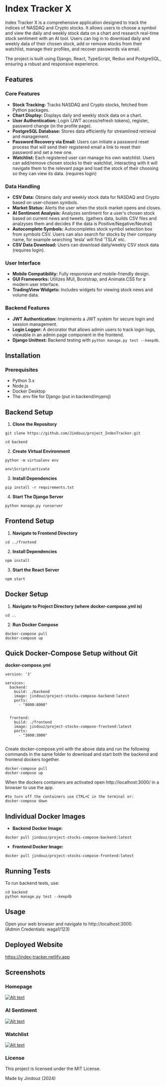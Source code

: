 # Index Tracker X
Index Tracker X is a comprehensive application designed to track the indices of NASDAQ and Crypto stocks. It allows users to choose a symbol and view the daily and weekly stock data on a chart and research real-time stock sentiment with an AI tool. Users can log in to download daily and weekly data of their chosen stock, add or remove stocks from their watchlist, manage their profiles, and recover passwords via email.  
  
The project is built using Django, React, TypeScript, Redux and PostgreSQL, ensuring a robust and responsive experience.

## Features

### Core Features
* **Stock Tracking:** Tracks NASDAQ and Crypto stocks, fetched from Python packages.
* **Chart Display:** Displays daily and weekly stock data on a chart.
* **User Authentication:** Login (JWT access/refresh tokens), register, password change (in the profile page).
* **PostgreSQL Database:** Stores data efficiently for streamlined retrieval and management.
* **Password Recovery via Email:** Users can initiate a password reset process that will send their registered email a link to reset their password and set a new one.
* **Watchlist:** Each registered user can manage his own watchlist. Users can add/remove chosen stocks to their watchlist, interacting with it will navigate them to the relevant page and load the stock of their choosing so they can view its data. (requires login)

### Data Handling
* **CSV Data:** Obtains daily and weekly stock data for NASDAQ and Crypto based on user-chosen symbols.
* **Market Status:** Alerts the user when the stock market opens and closes.
* **AI Sentiment Analysis:** Analyzes sentiment for a user's chosen stock based on current news and tweets. (gathers data, builds CSV files and analzyses them and decides if the data is Positive/Negative/Neutral)
* **Autocomplete Symbols:** Autocompletes stock symbol selection box from symbols CSV. Users can also search for stocks by their company name, for example searching 'tesla' will find 'TSLA' etc.
* **CSV Data Download:** Users can download daily/weekly CSV stock data (requires login).

### User Interface
* **Mobile Compatibility:** Fully responsive and mobile-friendly design.
* **GUI Frameworks:** Utilizes MUI, Bootstrap, and Animate.CSS for a modern user interface.
* **TradingView Widgets:** Includes widgets for viewing stock news and volume data.

### Backend Features
* **JWT Authentication:** Implements a JWT system for secure login and session management.
* **Login Logger:** A decorator that allows admin users to track login logs, viewable in an admin page component in the frontend.
* **Django Unittest:** Backend testing with ``python manage.py test --keepdb``.


## Installation

### Prerequisites
* Python 3.x
* Node.js
* Docker Desktop
* The .env file for Django (put in backend/myproj)

## Backend Setup
1. **Clone the Repository**
```
git clone https://github.com/Jindouz/project_IndexTracker.git

cd backend
```

2. **Create Virtual Environment**

```
python -m virtualenv env

env\Scripts\activate
```

3. **Install Dependencies**

```
pip install -r requirements.txt
```

4. **Start The Django Server**  
```
python manage.py runserver
```

## Frontend Setup

1. **Navigate to Frontend Directory**
```
cd ../frontend
```

2. **Install Dependencies**
```
npm install
```

3. **Start the React Server**
```
npm start
```

## Docker Setup
1. **Navigate to Project Directory (where docker-compose.yml is)**

```
cd ..
```

2. **Run Docker Compose**
```
docker-compose pull
docker-compose up
```

## Quick Docker-Compose Setup without Git
**docker-compose.yml**
```
version: '3'

services:
  backend:
    build: ./backend
    image: jindouz/project-stocks-compose-backend:latest
    ports:
      - "8000:8000"
    

  frontend:
    build: ./frontend
    image: jindouz/project-stocks-compose-frontend:latest
    ports:
      - "3000:3000"
  
```
Create docker-compose.yml with the above data and run the following commands in the same folder to download and start both the backend and frontend dockers together.
```
docker-compose pull
docker-compose up
```
When the dockers containers are activated open http://localhost:3000/ in a browser to use the app.
```
#to turn off the containers use CTRL+C in the terminal or:
docker-compose down
```


## Individual Docker Images

* **Backend Docker Image:** 
```
docker pull jindouz/project-stocks-compose-backend:latest

```
* **Frontend Docker Image:** 
```
docker pull jindouz/project-stocks-compose-frontend:latest
```

## Running Tests
To run backend tests, use:

```
cd backend
python manage.py test --keepdb
```

## Usage
Open your web browser and navigate to http://localhost:3000.  
(Admin Credentials: waga1/123)

## Deployed Website
https://index-tracker.netlify.app  

## Screenshots
### Homepage
<a href="https://i.imgur.com/r39RHeM.jpeg">
  <img src="https://i.imgur.com/r39RHeM.jpeg" alt="Alt text" style="max-width: 900px;">
</a>

### AI Sentiment
<a href="https://i.imgur.com/kP1LVCU.png">
  <img src="https://i.imgur.com/kP1LVCU.png" alt="Alt text" style="max-width: 900px;">
</a>

### Watchlist
<a href="https://i.imgur.com/RHJonKi.jpeg">
  <img src="https://i.imgur.com/RHJonKi.jpeg" alt="Alt text" style="max-width: 900px;">
</a>


### License
This project is licensed under the MIT License.


Made by Jindouz (2024)

